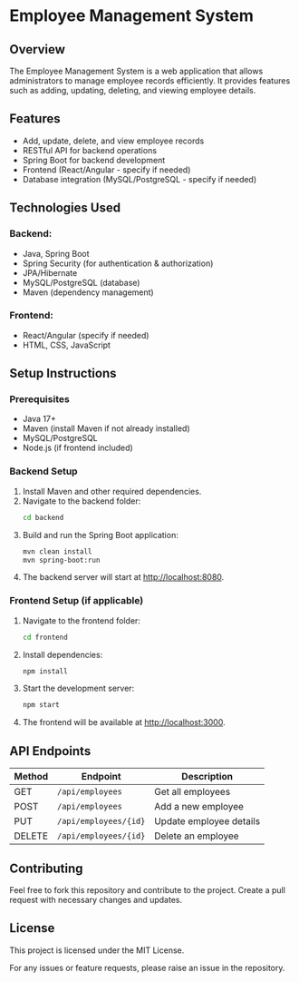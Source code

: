 # Employee Management System

## Overview
The Employee Management System is a web application that allows administrators to manage employee records efficiently. It provides features such as adding, updating, deleting, and viewing employee details.

## Features
- Add, update, delete, and view employee records
- RESTful API for backend operations
- Spring Boot for backend development
- Frontend (React/Angular - specify if needed)
- Database integration (MySQL/PostgreSQL - specify if needed)

## Technologies Used
### Backend:
- Java, Spring Boot
- Spring Security (for authentication & authorization)
- JPA/Hibernate
- MySQL/PostgreSQL (database)
- Maven (dependency management)

### Frontend:
- React/Angular (specify if needed)
- HTML, CSS, JavaScript

## Setup Instructions

### Prerequisites
- Java 17+
- Maven (install Maven if not already installed)
- MySQL/PostgreSQL
- Node.js (if frontend included)

### Backend Setup
1. Install Maven and other required dependencies.
2. Navigate to the backend folder:
   ```sh
   cd backend
   ```
3. Build and run the Spring Boot application:
   ```sh
   mvn clean install
   mvn spring-boot:run
   ```
4. The backend server will start at [http://localhost:8080](http://localhost:8080).

### Frontend Setup (if applicable)
1. Navigate to the frontend folder:
   ```sh
   cd frontend
   ```
2. Install dependencies:
   ```sh
   npm install
   ```
3. Start the development server:
   ```sh
   npm start
   ```
4. The frontend will be available at [http://localhost:3000](http://localhost:3000).

## API Endpoints

| Method | Endpoint | Description |
|--------|---------|-------------|
| GET | `/api/employees` | Get all employees |
| POST | `/api/employees` | Add a new employee |
| PUT | `/api/employees/{id}` | Update employee details |
| DELETE | `/api/employees/{id}` | Delete an employee |

## Contributing
Feel free to fork this repository and contribute to the project. Create a pull request with necessary changes and updates.

## License
This project is licensed under the MIT License.

For any issues or feature requests, please raise an issue in the repository.
